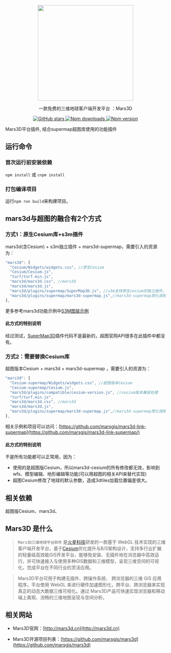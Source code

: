  
<p align="center">
  <img src="//mars3d.cn/logo.png" width="300px" />
</p>
<p align="center">一款免费的三维地球客户端开发平台 ：Mars3D</p>
<p align="center">
  <a target="_black" href="https://github.com/marsgis/mars3d">
  <img alt="GitHub stars" src="https://img.shields.io/github/stars/marsgis/mars3d?style=flat&logo=github">
  </a>
  <a target="_black" href="https://www.npmjs.com/package/mars3d">
  <img alt="Npm downloads" src="https://img.shields.io/npm/dt/mars3d?style=flat&logo=npm">
  </a>
  <a target="_black" href="https://www.npmjs.com/package/mars3d">
  <img alt="Npm version" src="https://img.shields.io/npm/v/mars3d.svg?style=flat&logo=npm&label=version"/>
  </a>
</p>
Mars3D平台插件, 结合supermap超图库使用的功能插件
 


## 运行命令
 
### 首次运行前安装依赖
 `npm install` 或 `cnpm install`
  
### 打包编译项目
 运行`npm run build`来构建项目。 



## mars3d与超图的融合有2个方式

### 方式1：原生Cesium库+s3m插件
 mars3d(含Cesium) + s3m独立插件 + mars3d-supermap，需要引入的资源为：
```js
"mars3d": [
  "Cesium/Widgets/widgets.css", //原生Cesium
  "Cesium/Cesium.js",
  "turf/turf.min.js",
  "mars3d/mars3d.css", //mars3d
  "mars3d/mars3d.js",
  "mars3d/plugins/supermap/SuperMap3D.js", //s3m支持原生cesium的独立插件，参考 https://github.com/SuperMap/iClient3D-for-WebGL
  "mars3d/plugins/supermap/mars3d-supermap.js",//mars3d-supermap简化调用封装
],
```
更多参考mars3d功能示例中[S3M图层示例](https://mars3d.cn/editor.html?id=layer-other/s3m/basis)

#### 此方式的特别说明
经过测试，[SuperMap3D](https://github.com/SuperMap/iClient3D-for-WebGL/tree/main/Cesium_S3MLayer_Plugins/S3MTilesLayer)插件代码不是最新的，超图官网API很多在此插件中都没有。



### 方式2：需要替换Cesium库
超图版本Cesium + mars3d + mars3d-supermap ，需要引入的资源为：
```js
"mars3d": [
  "Cesium-supermap/Widgets/widgets.css", //超图版本Cesium 
  "Cesium-supermap/Cesium.js",
  "mars3d/plugins/compatible/cesium-version.js", //cesium版本兼容处理
  "turf/turf.min.js",
  "mars3d/mars3d.css", //mars3d
  "mars3d/mars3d.js",
  "mars3d/plugins/supermap/mars3d-supermap.js",//mars3d-supermap简化调用封装
],
```
相关示例和项目可以访问：[https://github.com/marsgis/mars3d-link-supermap](https://github.com/marsgis/mars3d-link-supermap/)
 
 
#### 此方式的特别说明
 不是所有功能都可以正常用，因为：

- 使用的是超图版Cesium，所以mars3d-cesium的所有修改都无效，影响到wfs、模型编辑、地形编辑等功能(可以用超图的相关API来替代实现)
- 超图Cesium修改了地球的默认参数，造成3dtiles加载位置偏差很大。




## 相关依赖 
 超图版Cesium、mars3d、
 


## Mars3D 是什么 
>  `Mars3D三维地球平台软件` 是[火星科技](http://marsgis.cn/)研发的一款基于 WebGL 技术实现的三维客户端开发平台，基于[Cesium](https://cesium.com/cesiumjs/)优化提升与B/S架构设计，支持多行业扩展的轻量级高效能GIS开发平台，能够免安装、无插件地在浏览器中高效运行，并可快速接入与使用多种GIS数据和三维模型，呈现三维空间的可视化，完成平台在不同行业的灵活应用。

 > Mars3D平台可用于构建无插件、跨操作系统、 跨浏览器的三维 GIS 应用程序。平台使用 WebGL 来进行硬件加速图形化，跨平台、跨浏览器来实现真正的动态大数据三维可视化。通过 Mars3D产品可快速实现浏览器和移动端上美观、流畅的三维地图呈现与空间分析。


## 相关网站 

- Mars3D官网：[http://mars3d.cn](http://mars3d.cn)  

- Mars3D开源项目列表：[https://github.com/marsgis/mars3d](https://github.com/marsgis/mars3d)
